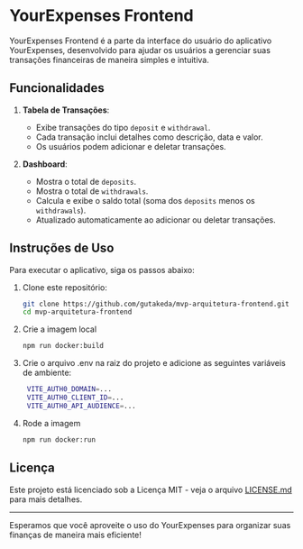 # YourExpenses Frontend

YourExpenses Frontend é a parte da interface do usuário do aplicativo YourExpenses, desenvolvido para ajudar os usuários a gerenciar suas transações financeiras de maneira simples e intuitiva.

## Funcionalidades

1. **Tabela de Transações**:

   - Exibe transações do tipo `deposit` e `withdrawal`.
   - Cada transação inclui detalhes como descrição, data e valor.
   - Os usuários podem adicionar e deletar transações.

3. **Dashboard**:
   - Mostra o total de `deposits`.
   - Mostra o total de `withdrawals`.
   - Calcula e exibe o saldo total (soma dos `deposits` menos os `withdrawals`).
   - Atualizado automaticamente ao adicionar ou deletar transações.

## Instruções de Uso

Para executar o aplicativo, siga os passos abaixo:

1. Clone este repositório:

   ```bash
   git clone https://github.com/gutakeda/mvp-arquitetura-frontend.git
   cd mvp-arquitetura-frontend
   ```

2. Crie a imagem local

   ```bash
   npm run docker:build
   ```

3. Crie o arquivo .env na raiz do projeto e adicione as seguintes variáveis de ambiente:
   ```bash
    VITE_AUTH0_DOMAIN=...
    VITE_AUTH0_CLIENT_ID=...
    VITE_AUTH0_API_AUDIENCE=...
   ```

4. Rode a imagem

   ```bash
   npm run docker:run
   ```

## Licença

Este projeto está licenciado sob a Licença MIT - veja o arquivo [LICENSE.md](LICENSE.md) para mais detalhes.

---

Esperamos que você aproveite o uso do YourExpenses para organizar suas finanças de maneira mais eficiente!
